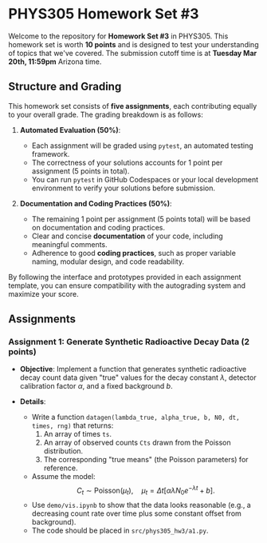 # PHYS305 Homework Set #3

Welcome to the repository for **Homework Set #3** in PHYS305.
This homework set is worth **10 points** and is designed to test your
understanding of topics that we've covered.
The submission cutoff time is at **Tuesday Mar 20th, 11:59pm** Arizona
time.


## Structure and Grading

This homework set consists of **five assignments**, each contributing
equally to your overall grade.
The grading breakdown is as follows:

1. **Automated Evaluation (50%)**:
   * Each assignment will be graded using `pytest`, an automated
     testing framework.
   * The correctness of your solutions accounts for 1 point per
     assignment (5 points in total).
   * You can run `pytest` in GitHub Codespaces or your local
     development environment to verify your solutions before
     submission.

2. **Documentation and Coding Practices (50%)**:
   * The remaining 1 point per assignment (5 points total) will be
     based on documentation and coding practices.
   * Clear and concise **documentation** of your code, including
     meaningful comments.
   * Adherence to good **coding practices**, such as proper variable
     naming, modular design, and code readability.

By following the interface and prototypes provided in each assignment
template, you can ensure compatibility with the autograding system and
maximize your score.


## Assignments

### **Assignment 1**: Generate Synthetic Radioactive Decay Data (2 points)

* **Objective**:
  Implement a function that generates synthetic radioactive decay
  count data given "true" values for the decay constant $\lambda$,
  detector calibration factor $\alpha$, and a fixed background $b$.

* **Details**:
  * Write a function `datagen(lambda_true, alpha_true, b, N0, dt,
    times, rng)` that returns:
    1. An array of times `ts`.
    2. An array of observed counts `Cts` drawn from the Poisson distribution.
    3. The corresponding "true means" (the Poisson parameters) for reference.
  * Assume the model:
    $$C_t \sim \mathrm{Poisson}\left(\mu_t\right), \quad
    \mu_t = \Delta t \left[\alpha \lambda N_0 e^{-\lambda t} + b\right].$$
  * Use `demo/vis.ipynb` to show that the data looks reasonable (e.g.,
    a decreasing count rate over time plus some constant offset from
    background).
  * The code should be placed in `src/phys305_hw3/a1.py`.
